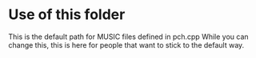 # Use of this folder

This is the default path for MUSIC files defined in pch.cpp
While you can change this, this is here for people that want to stick to the default way.